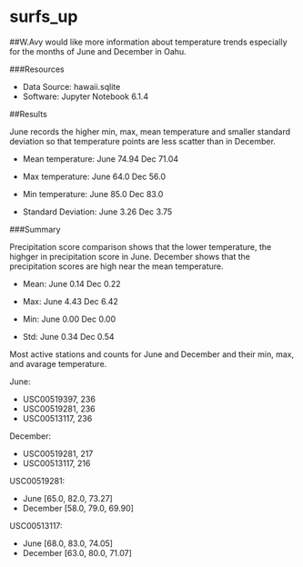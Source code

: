 # surfs_up

##W.Avy would like more information about temperature trends especially for the months of June and December in Oahu. 

###Resources
- Data Source: hawaii.sqlite
- Software: Jupyter Notebook 6.1.4

##Results

June records the higher min, max, mean temperature and smaller standard deviation so that temperature points are less scatter than in December.

- Mean temperature: June 74.94 Dec 71.04

- Max temperature: June 64.0 Dec 56.0

- Min temperature: June 85.0 Dec 83.0

- Standard Deviation: June 3.26 Dec 3.75 

###Summary

Precipitation score comparison shows that the lower temperature, the highger in precipitation score in June. December shows that the precipitation scores are high near the mean temperature.

- Mean: June 0.14 Dec 0.22

- Max: June 4.43 Dec 6.42 

- Min: June 0.00 Dec 0.00 

- Std: June 0.34 Dec 0.54 

Most active stations and counts for June and December and their min, max, and avarage temperature. 

June: 

- USC00519397, 236
- USC00519281, 236
- USC00513117, 236

December:

- USC00519281, 217
- USC00513117, 216


USC00519281:

- June [65.0, 82.0, 73.27]
- December [58.0, 79.0, 69.90]

USC00513117:

- June [68.0, 83.0, 74.05]
- December [63.0, 80.0, 71.07]
